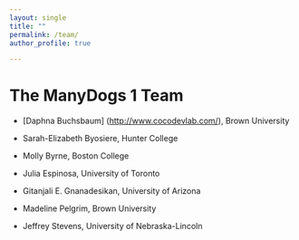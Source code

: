 ```yaml
---
layout: single
title: ""
permalink: /team/
author_profile: true

---
```


# The ManyDogs 1 Team

* [Daphna Buchsbaum] (http://www.cocodevlab.com/), Brown University

* Sarah-Elizabeth Byosiere, Hunter College

* Molly Byrne, Boston College

* Julia Espinosa, University of Toronto

* Gitanjali E. Gnanadesikan, University of Arizona

* Madeline Pelgrim, Brown University

* Jeffrey Stevens, University of Nebraska-Lincoln